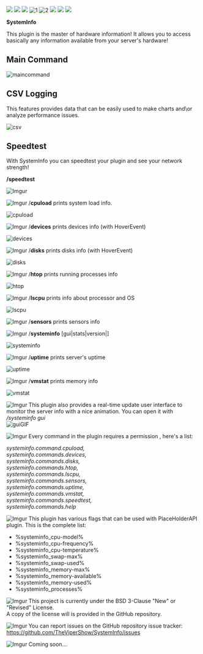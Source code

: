 ![](https://img.shields.io/tokei/lines/github/TheViperShow/SystemInfo?style=for-the-badge) ![](https://img.shields.io/github/languages/code-size/TheViperShow/SystemInfo?style=for-the-badge) ![](https://img.shields.io/spiget/stars/70905?label=Spigot%20Rating&style=for-the-badge) ![1](https://img.shields.io/github/issues/TheViperShow/SystemInfo?style=for-the-badge) ![2](https://img.shields.io/github/forks/TheViperShow/SystemInfo?style=for-the-badge) ![](https://img.shields.io/github/stars/TheViperShow/SystemInfo?style=for-the-badge) ![](https://img.shields.io/github/license/TheViperShow/SystemInfo?style=for-the-badge) ![](https://img.shields.io/badge/speed-optimized-green)

**SystemInfo**

This plugin is the master of hardware information!
It allows you to access basically any information available
from your server's hardware!

<h2>Main Command </h2>

![maincommand](https://i.imgur.com/jVCuz7H.png)

<h2>CSV Logging </h2>
This features provides data that can be easily used to make charts
and\or analyze performance issues.

![csv](https://i.imgur.com/CZeeNFh.png)

<h2> Speedtest </h2>
With SystemInfo you can speedtest your plugin and see your network strength!
<br>

**/speedtest**

![Imgur](https://i.imgur.com/QYqVd1u.png)

![Imgur](https://i.imgur.com/KFs485C.png)
/**cpuload** prints system load info.



![cpuload](https://i.imgur.com/Lk5PZFb.png)

![Imgur](https://i.imgur.com/7KC4oCx.png)
/**devices** prints devices info (with HoverEvent)

![devices](https://i.imgur.com/SueFlOO.png)

![Imgur](https://i.imgur.com/JTlFA5d.png)
/**disks** prints disks info (with HoverEvent)

![disks](https://i.imgur.com/9r6cfQt.png)

![Imgur](https://i.imgur.com/lEjgrRV.png)
/**htop** prints running processes info

![htop](https://i.imgur.com/IdUwdw2.png)

![Imgur](https://i.imgur.com/5t86Riq.png)
/**lscpu** prints info about processor and OS

![lscpu](https://i.imgur.com/3kCOZq7.png)

![Imgur](https://i.imgur.com/o2dHzfY.png)
/**sensors** prints sensors info

![Imgur](https://i.imgur.com/LJodraz.png)
/**systeminfo** [gui|stats|version|]

![systeminfo](https://i.imgur.com/aYRlnJe.png)

![Imgur](https://i.imgur.com/RXutoge.png)
/**uptime** prints server's uptime

![uptime](https://i.imgur.com/D6FBpIY.png)

![Imgur](https://i.imgur.com/X9hkzCu.png)
/**vmstat** prints memory info

![vmstat](https://i.imgur.com/eWkjkko.png)

![Imgur](https://i.imgur.com/1GLsQGt.png)
This plugin also provides a real-time update user interface to monitor the server info with a nice animation.
You can open it with */systeminfo gui*<br>
![guiGIF](https://i.imgur.com/mvtUTDT.gif)

![Imgur](https://i.imgur.com/WRk6Bxv.png)
Every command in the plugin requires a permission , here's a list:

*systeminfo.command.cpuload,</br>
systeminfo.commands.devices,</br>
systeminfo.commands.disks,</br>
systeminfo.commands.htop,</br>
systeminfo.commands.lscpu,</br>
systeminfo.commands.sensors,</br>
systeminfo.commands.uptime,</br>
systeminfo.commands.vmstat,</br>
systeminfo.commands.speedtest,</br>
systeminfo.commands.help*

![Imgur](https://i.imgur.com/9l3i6FV.png)
This plugin has various flags that can be used with PlaceHolderAPI plugin.
This is the complete list:
- %systeminfo_cpu-model%
- %systeminfo_cpu-frequency%
- %systeminfo_cpu-temperature%
- %systeminfo_swap-max%
- %systeminfo_swap-used%
- %systeminfo_memory-max%
- %systeminfo_memory-available%
- %systeminfo_memory-used%
- %systeminfo_processes%

![Imgur](https://i.imgur.com/w7NW9B6.png)
This project is currently under the
BSD 3-Clause "New" or "Revised" License.<br>
A copy of the license will is provided in the GitHub repository.

![Imgur](https://i.imgur.com/PjvRnZu.png)
You can report issues on the GitHub repository issue tracker:
https://github.com/TheViperShow/SystemInfo/issues

![Imgur](https://i.imgur.com/ldaPwIW.png)
Coming soon...